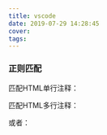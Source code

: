 ```yaml
---
title: vscode
date: 2019-07-29 14:28:45
cover:
tags:
---
```


### 正则匹配
匹配HTML单行注释：
<!--(.*?)-->
匹配HTML多行注释：
<!--([\s\S|\r]*?)-->
 或者：
<!--([\w\W]*?)-->